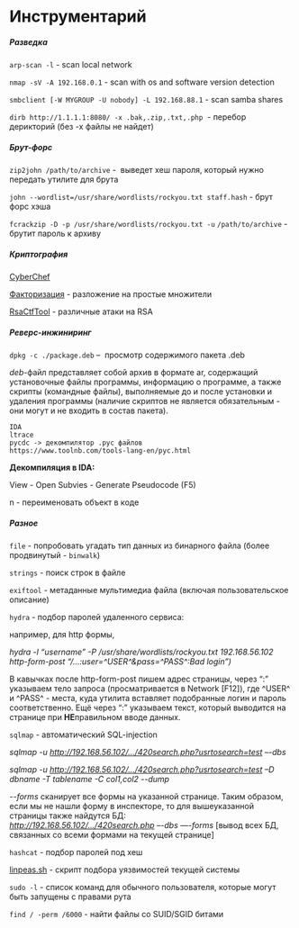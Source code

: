 # Инструментарий
##### Разведка

`arp-scan -l` - scan local network

`nmap -sV -A 192.168.0.1` - scan with os and software version detection

`smbclient [-W MYGROUP -U nobody] -L 192.168.88.1` - scan samba shares

`dirb http://1.1.1.1:8080/ -x .bak,.zip,.txt,.php`  - перебор дерикторий (без -x файлы не найдет)

##### Брут-форс

`zip2john /path/to/archive` -  выведет хеш пароля, который нужно передать утилите для брута

`john --wordlist=/usr/share/wordlists/rockyou.txt staff.hash` - брут форс хэша

`fcrackzip -D -p /usr/share/wordlists/rockyou.txt -u` `/path/to/archive` - брутит пароль к архиву

##### Криптография

[CyberChef](https://gchq.github.io/CyberChef/)

[Факторизация](http://factordb.com/) - разложение на простые множители

[RsaCtfTool](https://github.com/RsaCtfTool/RsaCtfTool) - различные атаки на RSA

##### Реверс-инжиниринг

`dpkg -c ./package.deb` –  просмотр содержимого пакета .deb

_deb_\-файл представляет собой архив в формате ar, содержащий установочные файлы программы, информацию о программе, а также скрипты (командные файлы), выполняемые до и после установки и удаления программы (наличие скриптов не является обязательным - они могут и не входить в состав пакета).

```text-plain
IDA
ltrace
pycdc -> декомпилятор .pyc файлов
https://www.toolnb.com/tools-lang-en/pyc.html
```

**Декомпиляция в IDA:**

View - Open Subvies - Generate Pseudocode (F5)

n - переименовать объект в коде

##### Разное

`file` - попробовать угадать тип данных из бинарного файла (более продвинутый - `binwalk`)

`strings` - поиск строк в файле

`exiftool` - метаданные мультимедиа файла (включая пользовательское описание)

`hydra` - подбор паролей удаленного сервиса:

например, для http формы,

_hydra -l “username” -P /usr/share/wordlists/rockyou.txt 192.168.56.102 http-form-post “/…:user=^USER^&pass=^PASS^:Bad login”)_

В кавычках после http-form-post пишем адрес страницы, через “:” указываем тело запроса (просматривается в Network \[F12\]), где ^USER^ и ^PASS^ - места, куда утилита вставляет подобранные логин и пароль соответственно. Ещё через “:” указываем текст, который выводится на странице при **НЕ**правильном вводе данных.

`sqlmap` - автоматический SQL-injection 

_sqlmap -u http://192.168.56.102/…/420search.php?usrtosearch=test –-dbs_

_sqlmap -u http://192.168.56.102/…/420search.php?usrtosearch=test –D dbname -T tablename -C col1,col2 --dump_

_\--forms_ сканирует все формы на указанной странице. Таким образом, если мы не нашли форму в инспекторе, то для вышеуказанной страницы также найдутся БД:  
_http://192.168.56.102/…/420search.php –-dbs —-forms_ \[вывод всех БД, связанных со всеми формами на текущей странице\]

`hashcat` - подбор паролей под хеш

[linpeas.sh](https://linpeas.sh/) - скрипт подбора уязвимостей текущей системы 

`sudo -l` - список команд для обычного пользователя, которые могут быть запущены с правами рута

`find / -perm /6000` - найти файлы со SUID/SGID битами